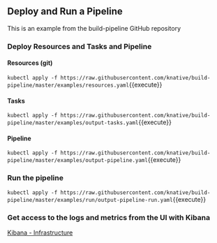 ## Deploy and Run a Pipeline

This is an example from the build-pipeline GitHub repository

### Deploy Resources and Tasks and Pipeline

#### Resources (git)

`kubectl apply -f https://raw.githubusercontent.com/knative/build-pipeline/master/examples/resources.yaml`{{execute}}

#### Tasks

`kubectl apply -f https://raw.githubusercontent.com/knative/build-pipeline/master/examples/output-tasks.yaml`{{execute}}

#### Pipeline

`kubectl apply -f https://raw.githubusercontent.com/knative/build-pipeline/master/examples/output-pipeline.yaml`{{execute}}

### Run the pipeline

`kubectl apply -f https://raw.githubusercontent.com/knative/build-pipeline/master/examples/run/output-pipeline-run.yaml`{{execute}}

### Get access to the logs and metrics from the UI with Kibana

[Kibana - Infrastructure](https://[[HOST_SUBDOMAIN]]-30601-[[KATACODA_HOST]].environments.katacoda.com/app/infra#/home?_g=()&waffleOptions=(groupBy:!(),metric:(type:cpu),nodeType:pod))
